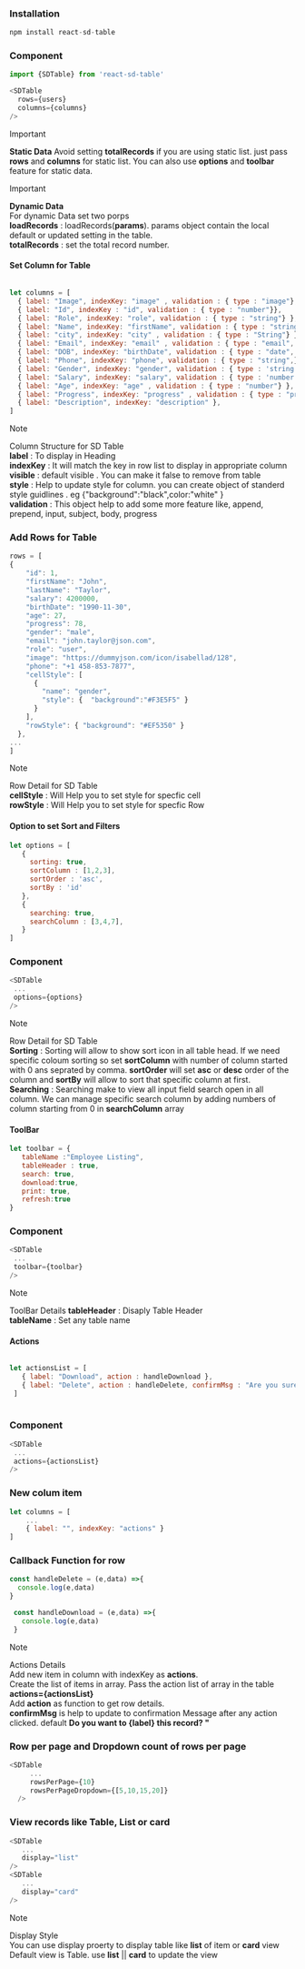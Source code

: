 ### Installation

 ```javascript 
 npm install react-sd-table
```

### Component
```javascript
import {SDTable} from 'react-sd-table'

<SDTable 
  rows={users} 
  columns={columns}
/>

```
> [!IMPORTANT]
> **Static Data**
> Avoid setting **totalRecords** if you are using static list. just pass  **rows** and **columns** for static list. You can also use **options** and **toolbar** feature for static data.

> [!IMPORTANT]
> **Dynamic Data**   
> For dynamic Data set two porps      
> **loadRecords** : loadRecords(**params**). params object contain the local default or updated setting in the table.       
> **totalRecords** : set the total record number.   

#### Set Column for Table
```javascript

let columns = [
  { label: "Image", indexKey: "image" , validation : { type : "image"}, visible:true,  style : {} },
  { label: "Id", indexKey : "id", validation : { type : "number"}},
  { label: "Role", indexKey: "role", validation : { type : "string"} },
  { label: "Name", indexKey: "firstName", validation : { type : "string"} },
  { label: "city", indexKey: "city" , validation : { type : "String"} },
  { label: "Email", indexKey: "email" , validation : { type : "email",  subject:"Subject", body:"Hello sir/ madam,"} },
  { label: "DOB", indexKey: "birthDate", validation : { type : "date", input : "mm-dd-yy"}, },
  { label: "Phone", indexKey: "phone", validation : { type : "string",}},
  { label: "Gender", indexKey: "gender", validation : { type : 'string'}},
  { label: "Salary", indexKey: "salary", validation : { type : 'number',  append : "", prepand : "$"}},
  { label: "Age", indexKey: "age" , validation : { type : "number"} },
  { label: "Progress", indexKey: "progress" , validation : { type : "progress"}},
  { label: "Description", indexKey: "description" },
]
```

> [!NOTE]
> Column Structure for SD Table   
> **label** : To display in Heading    
> **indexKey** : It will match the key in row list to display in appropriate column   
> **visible** : default visible . You can make it false to remove from table   
> **style** : Help to update style for column. you can create object of standerd style guidlines . eg {"background":"black",color:"white" }   
> **validation** : This object help to add some more feature like, append, prepend, input, subject, body, progress   


### Add Rows for Table
```javascript
rows = [
{
    "id": 1,
    "firstName": "John",
    "lastName": "Taylor",
    "salary": 4200000,
    "birthDate": "1990-11-30",
    "age": 27,
    "progress": 78,
    "gender": "male",
    "email": "john.taylor@json.com",
    "role": "user",
    "image": "https://dummyjson.com/icon/isabellad/128",
    "phone": "+1 458-853-7877",
    "cellStyle": [
      {
        "name": "gender",
        "style": {  "background":"#F3E5F5" }
      }
    ],
    "rowStyle": { "background": "#EF5350" }
  },
...
]
```

> [!NOTE]
> Row Detail for SD Table   
> **cellStyle** : Will Help you to set style for specfic cell    
> **rowStyle** : Will Help you to set style for specfic Row     

#### Option to set Sort and Filters
```javascript
let options = [
   {
     sorting: true,
     sortColumn : [1,2,3],
     sortOrder : 'asc',
     sortBy : 'id'
   },
   {
     searching: true,
     searchColumn : [3,4,7],
   }
]
```

### Component
```javascript
<SDTable 
 ...
 options={options}
/>
```

> [!NOTE]
> Row Detail for SD Table  
> **Sorting** : Sorting will allow to show sort icon in all table head. If we need specific coloum sorting so set **sortColumn** with number of column started with 0 ans seprated by comma. **sortOrder** will set **asc** or **desc** order of the column and **sortBy** will allow to sort that specific column at first.    
> **Searching** : Searching make to view all input field search open in all column. We can manage specific search column by adding numbers of column starting from 0 in **searchColumn** array   
> 
#### ToolBar
```javascript
let toolbar = {
   tableName :"Employee Listing", 
   tableHeader : true, 
   search: true, 
   download:true, 
   print: true, 
   refresh:true 
}
```
### Component
```javascript
<SDTable 
 ...
 toolbar={toolbar}
/>
```
> [!NOTE]
> ToolBar Details
> **tableHeader** : Disaply Table Header   
> **tableName** : Set any table name    

#### Actions
```javascript

let actionsList = [
   { label: "Download", action : handleDownload },
   { label: "Delete", action : handleDelete, confirmMsg : "Are you sure to Download?"},
 ]
 

```
### Component
```javascript
<SDTable 
 ...
 actions={actionsList}
/>
```
### New colum item
```javascript
let columns = [
    ...
    { label: "", indexKey: "actions" }
]
```
### Callback Function for row
```javascript
const handleDelete = (e,data) =>{
  console.log(e,data)
}

 const handleDownload = (e,data) =>{
   console.log(e,data)
 }
```

> [!NOTE]
> Actions Details  
> Add new item in column with indexKey as **actions**.   
> Create the list of items in array. Pass the action list of array in the table **actions={actionsList}**  
> Add **action** as function to get row details.  
> **confirmMsg** is help to update to confirmation Message after any action clicked. default **Do you want to {label} this record? "**

### Row per page and Dropdown count of rows per page
```javascript
<SDTable 
     ...
     rowsPerPage={10}
     rowsPerPageDropdown={[5,10,15,20]}
  />
```

### View records like Table, List or card
```javascript
<SDTable
   ...
   display="list"
/>
<SDTable
   ...
   display="card"
/>
```

> [!NOTE]
> Display Style  
> You can use display proerty to display table like **list** of item or **card** view   
> Default view is Table. use **list** || **card** to update the view   
